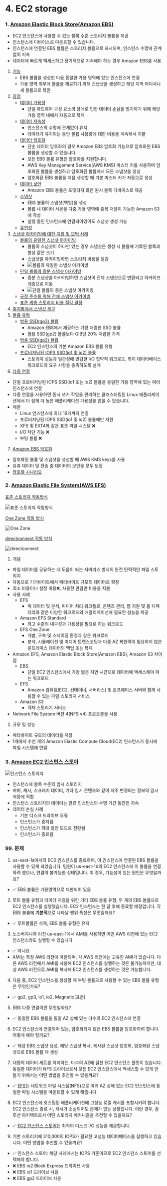 # 4. EC2 storage

### 1. [Amazon Elastic Block Store(Amazon EBS)](https://docs.aws.amazon.com/ko_kr/AWSEC2/latest/UserGuide/AmazonEBS.html)

- EC2 인스턴스에 사용할 수 있는 블록 수준 스토리지 볼륨을 제공
- 인스턴스에 디바이스로 마운트할 수 있습니다.
- 인스턴스에 연결된 EBS 볼륨은 스토리지 볼륨으로 표시되며, 인스턴스 수명에 관계없이 지속
- 데이터에 빠르게 액세스하고 장기적으로 지속해야 하는 경우 Amazon EBS를 사용

1. [기능](https://docs.aws.amazon.com/ko_kr/AWSEC2/latest/UserGuide/AmazonEBS.html#ebs-features)
   - EBS 볼륨을 생성한 다음 동일한 가용 영역에 있는 인스턴스에 연결
   - 가용 영역 외부에 볼륨을 제공하기 위해 스냅샷을 생성하고 해당 지역 어디서나 새 볼륨으로 복원
2. [장점](https://docs.aws.amazon.com/ko_kr/AWSEC2/latest/UserGuide/ebs-volumes.html#EBSFeatures)
   - [데이터 가용성](https://docs.aws.amazon.com/ko_kr/AWSEC2/latest/UserGuide/ebs-volumes.html#availability-benefit)
      - 단일 하드웨어 구성 요소의 장애로 인한 데이터 손실을 방지하기 위해 해당 가용 영역 내에서 자동으로 복제
   - [데이터 지속성](https://docs.aws.amazon.com/ko_kr/AWSEC2/latest/UserGuide/ebs-volumes.html#persistence-benefit)
      - 인스턴스의 수명에 관계없이 유지
      - 데이터가 유지되는 동안 볼륨 사용량에 대한 비용을 계속해서 지불
   - [데이터 암호화](https://docs.aws.amazon.com/ko_kr/AWSEC2/latest/UserGuide/ebs-volumes.html#encryption-benefit)
      - 단순 데이터 암호화의 경우 Amazon EBS 암호화 기능으로 암호화된 EBS 볼륨을 생성할 수 있습니다.
      - 모든 EBS 볼륨 유형은 암호화를 지원합니다.
      - AWS Key Management Service(AWS KMS) 마스터 키를 사용하여 암호화된 볼륨을 생성하고 암호화된 볼륨에서 모든 스냅샷을 생성
      - 암호화된 EBS 볼륨을 처음 생성할 때 기본 마스터 키가 자동으로 생성
   - [데이터 보안](https://docs.aws.amazon.com/ko_kr/AWSEC2/latest/UserGuide/ebs-volumes.html#security-benefit)
      - Amazon EBS 볼륨은 포맷되지 않은 원시 블록 디바이스로 제공
   - [스냅샷](https://docs.aws.amazon.com/ko_kr/AWSEC2/latest/UserGuide/ebs-volumes.html#backup-benefit)
      - EBS 볼륨의 스냅샷(백업)을 생성
      - 볼륨 내 데이터 사본을 다중 가용 영역에 중복 저장이 가능한 Amazon S3에 작성
      - 실행 중인 인스턴스에 연결되어있어도 스냅샷 생성 가능
   - [유연성](https://docs.aws.amazon.com/ko_kr/AWSEC2/latest/UserGuide/ebs-volumes.html#flexibility-benefit)
3. [스냅샷 아카이빙에 대한 지침 및 모범 사례](https://docs.aws.amazon.com/ko_kr/AWSEC2/latest/UserGuide/archiving-guidelines.html)
   - [볼륨의 유일한 스냅샷 아카이빙](https://docs.aws.amazon.com/ko_kr/AWSEC2/latest/UserGuide/archiving-guidelines.html#guidelines-single-snapshot)
      - 볼륨의 스냅샷이 하나만 있는 경우 스냅샷은 생성 시 볼륨에 기록된 블록과 항상 같은 크기
      - 스냅샷을 아카이빙하면 스토리지 비용을 절감
      - ![볼륨의 유일한 스냅샷 아카이빙](./04/archive-single-snap.png)
   - [단일 볼륨의 증분 스냅샷 아카이빙](https://docs.aws.amazon.com/ko_kr/AWSEC2/latest/UserGuide/archiving-guidelines.html#guidelines-incremental-snapshot)
      - 증분 스냅샷을 아카이빙하면 스냅샷이 전체 스냅샷으로 변환되고 아카이브 계층으로 이동
      - ![단일 볼륨의 증분 스냅샷 아카이빙](./04/snapshot_1e.png)
   - [규정 준수를 위해 전체 스냅샷 아카이빙](https://docs.aws.amazon.com/ko_kr/AWSEC2/latest/UserGuide/archiving-guidelines.html#guidelines-full-snapshot)
   - [표준 계층 스토리지 비용 절감 결정](https://docs.aws.amazon.com/ko_kr/AWSEC2/latest/UserGuide/archiving-guidelines.html#archive-guidelines)
4. [휴지통에서 스냅샷 복구](https://docs.aws.amazon.com/ko_kr/AWSEC2/latest/UserGuide/recycle-bin-working-with-snaps.html)
5. [볼륨 유형](https://docs.aws.amazon.com/ko_kr/AWSEC2/latest/UserGuide/ebs-volume-types.html)
   - [범용 SSD(gp3) 볼륨](https://docs.aws.amazon.com/ko_kr/AWSEC2/latest/UserGuide/general-purpose.html#gp3-ebs-volume-type)
      - Amazon EBS에서 제공하는 가장 저렴한 SSD 볼륨
      - 범용 SSD(gp2) 볼륨보다 GiB당 20% 저렴한 가격
   - [범용 SSD(gp2) 볼륨](https://docs.aws.amazon.com/ko_kr/AWSEC2/latest/UserGuide/general-purpose.html#EBSVolumeTypes_gp2)
      - EC2 인스턴스의 기본 Amazon EBS 볼륨 유형
   - [프로비저닝된 IOPS SSD(io1 및 io2) 볼륨](https://docs.aws.amazon.com/ko_kr/AWSEC2/latest/UserGuide/provisioned-iops.html#EBSVolumeTypes_piops)
      - 스토리지 성능과 일관성에 민감한 I/O 집약적 워크로드, 특히 데이터베이스 워크로드의 요구 사항을 충족하도록 설계
6. [다중 연결](https://docs.aws.amazon.com/ko_kr/AWSEC2/latest/UserGuide/ebs-volumes-multi.html)
- 단일 프로비저닝된 IOPS SSD(io1 또는 io2) 볼륨을 동일한 가용 영역에 있는 여러 인스턴스에 연결
- 다중 연결을 사용하면 동시 쓰기 작업을 관리하는 클러스터링된 Linux 애플리케이션에서 더 쉽게 더 높은 애플리케이션 가용성을 얻을 수 있습니다.
- 제한
   - Linux 인스턴스에 최대 16개까지 연결
   - 프로비저닝된 IOPS SSD(io1 및 io2) 볼륨에만 지원
   - XFS 및 EXT4와 같은 표준 파일 시스템 ❌
   - I/O 차단 기능 ❌
   - 부팅 볼륨 ❌
7. [Amazon EBS 암호화](https://docs.aws.amazon.com/ko_kr/AWSEC2/latest/UserGuide/EBSEncryption.html)
- 암호화된 볼륨 및 스냅샷을 생성할 때 AWS KMS keys를 사용
- 유휴 데이터 및 전송 중 데이터의 보안을 모두 보장
- [암호화 시나리오](https://docs.aws.amazon.com/ko_kr/AWSEC2/latest/UserGuide/EBSEncryption.html#encryption-examples)

### 2. [Amazon Elastic File System(AWS EFS)](https://aws.amazon.com/ko/efs/faq/)
[표준 스토리지 작동방식](https://docs.aws.amazon.com/efs/latest/ug/how-it-works.html)

![표준 스토리지 작동방식](./04/efs-ec2-how-it-works-Regional.png)

[One Zone 작동 방식](https://docs.aws.amazon.com/efs/latest/ug/how-it-works.html)

![One Zone](./04/efs-ec2-how-it-works-OneZone.png)

[directconnect 작동 방식](https://docs.aws.amazon.com/efs/latest/ug/how-it-works.html)

![directconnect](./04/efs-directconnect-how-it-works.png)

1. 개념
- 파일 데이터를 공유하는 데 도움이 되는 서버리스 방식의 완전 탄력적인 파일 스토리지
- 자동으로 기가바이트에서 페타바이트 규모의 데이터로 확장
- 최소 비용이나 설정 비용❌, 사용한 만큼만 비용을 지불
- 사용 사례
  - EFS
    - 빅 데이터 및 분석, 미디어 처리 워크플로, 콘텐츠 관리, 웹 지원 및 홈 디렉터리와 같은 다양한 워크로드와 애플리케이션에 필요한 성능을 제공
  - Amazon EFS Standard
    - 최고 수준의 내구성과 가용성을 필요로 하는 워크로드
  - EFS One Zone
    - 개발, 구축 및 스테이징 환경과 같은 워크로드
    - 분석, 시뮬레이션 및 미디어 트랜스코딩과 다중 AZ 복원력이 필요하지 않은 온프레미스 데이터의 백업 또는 복제
- Amazon EFS, Amazon Elastic Block Store(Amazon EBS), Amazon S3 차이점
  - EBS
    - 단일 EC2 인스턴스에서 가장 짧은 지연 시간으로 데이터에 액세스해야 하는 워크로드
  - EFS
    - Amazon 컴퓨팅(EC2, 컨테이너, 서버리스) 및 온프레미스 서버와 함께 사용할 수 있는 파일 스토리지 서비스
  - Amazon S3
    - 객체 스토리지 서비스
- Network File System 버전 4(NFS v4) 프로토콜을 사용
1. 규모 및 성능
- 페타바이트 규모의 데이터를 저장
- 1개에서 수천 개의 Amazon Elastic Compute Cloud(EC2) 인스턴스가 동시에 파일 시스템에 연결

### 3. [Amazon EC2 인스턴스 스토어](https://docs.aws.amazon.com/ko_kr/AWSEC2/latest/UserGuide/InstanceStorage.html)

![인스턴스 스토리지](./04/instance_storage.png)

- 인스턴스에 블록 수준의 임시 스토리지
- 버퍼, 캐시, 스크래치 데이터, 기타 임시 콘텐츠와 같이 자주 변경되는 정보의 임시 저장에 적합
- 인스턴스 스토리지의 데이터는 관련 인스턴스의 수명 기간 동안만 지속
- 데이터 손실 사례
  - 기본 디스크 드라이브 오류
  - 인스턴스가 중지됨
  - 인스턴스가 최대 절전 모드로 전환됨
  - 인스턴스가 종료됨

### 99. 문제 

1. us-east-1a에서의 EC2 인스턴스를 종료하여, 이 인스턴스에 연결된 EBS 볼륨을 사용할 수 있게 되었습니다. 팀원이 us-east-1b의 EC2 인스턴스에 이 볼륨을 연결하려 했으나, 연결이 불가능한 상태입니다. 이 경우, 가능성이 있는 원인은 무엇일까요?

- ✅ EBS 볼륨은 가용영역으로 제한되어 있음

2. 루트 볼륨 유형과 데이터 저장을 위한 기타 EBS 볼륨 유형, 두 개의 EBS 볼륨으로 EC2 인스턴스를 실행했습니다. EC2 인스턴스는 한 달 후에 종료할 예정입니다. 각 EBS 볼륨에 **기본적**으로 나타날 행위 특성은 무엇일까요?

- ✅ 루트볼륨은 삭제, EBS 볼륨 유형은 유지

3. 노스버지니아 리전 us-east-1에서 AMI를 사용하면 어떤 AWS 리전에 있는 EC2 인스턴스라도 실행할 수 있습니다

- ✅ 아니요
- AMI는 특정 AWS 리전에 국한되며, 각 AWS 리전에는 고유한 AMI가 있습니다. 다른 AWS 리전에서 AMI를 사용해 EC2 인스턴스를 실행하는 것은 불가능하지만, 대상 AWS 리전으로 AMI를 복사해 EC2 인스턴스를 생성하는 것은 가능합니다.

4. 다음 중, EC2 인스턴스를 생성할 때 부팅 볼륨으로 사용할 수 있는 EBS 볼륨 유형은 무엇인가요?

- ✅ gp2, gp3, io1, io2, Magnetic(표준)

5. EBS 다중 연결이란 무엇일까요?

- ✅ 동일한 EBS 볼륨을 동일 AZ 상에 있는 다수의 EC2 인스턴스에 연결

6. EC2 인스턴스에 연결되어 있는, 암호화되지 않은 EBS 볼륨을 암호화하려 합니다. 어떻게 해야 할까요?

- ✅ 해당 EBS 스냅샷 생성, 해당 스냅샷 복사, 복사된 스냅샷 암호화, 암호화된 스냅샷으로 EBS 볼륨 재 생성

7. 대량의 데이터 세트를 처리하는, 다수의 AZ에 걸친 EC2 인스턴스 플릿이 있습니다. 동일한 데이터가 NFS 드라이브로서 모든 EC2 인스턴스에서 액세스할 수 있게 만들기 위해서는 어떤 방법을 추천할 수 있을까요?

- ✅ [EFS](#13-amazon-elastic-file-systemaws-efs)는 네트워크 파일 시스템(NFS)으로 여러 AZ 상에 있는 EC2 인스턴스에 동일한 파일 시스템을 마운트할 수 있게 해줍니다.
  
8. EC2 인스턴스에 호스팅된 애플리케이션에 고성능 로컬 캐시를 포함시키려 합니다. EC2 인스턴스 종료 시, 캐시가 소실되어도 문제가 없는 상황입니다. 이런 경우, 솔루션 아키텍트로서 어떤 스토리지 메커니즘을 추천할 수 있을까요?

- ✅ [EC2 인스턴스 스토어](#15-amazon-ec2-인스턴스-스토어)는 최적의 디스크 I/O 성능을 제공합니다.

9. 기반 스토리지에 310,000의 IOPS가 필요한 고성능 데이터베이스를 실행하고 있습니다. 어떤 방법을 추천할 수 있을까요?

- ✅ 인스턴스 스토어: 해당 사례에서는 IOPS 기준이므로 EC2 인스턴스 스토어를 선택해야 합니다.
- ❌ EBS io2 Block Express 드라이브 사응
- ❌ EBS io1 드라이브 사응
- ❌ EBS gp2 드라이브 사응